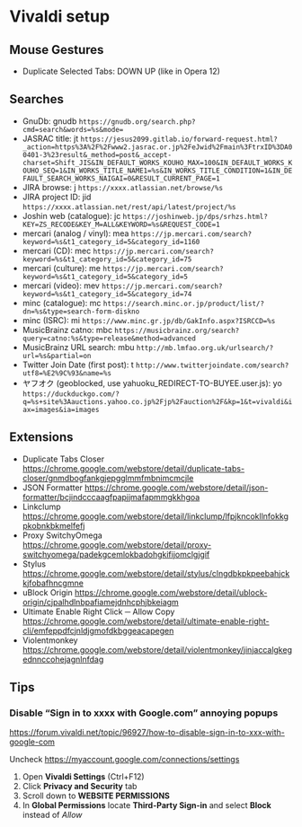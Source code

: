 Vivaldi setup
=============


Mouse Gestures
--------------

- Duplicate Selected Tabs: DOWN UP (like in Opera 12)


Searches
--------

- GnuDb: gnudb `https://gnudb.org/search.php?cmd=search&words=%s&mode=`
- JASRAC title: jt `https://jesus2099.gitlab.io/forward-request.html?_action=https%3A%2F%2Fwww2.jasrac.or.jp%2FeJwid%2Fmain%3FtrxID%3DA00401-3%23result&_method=post&_accept-charset=Shift_JIS&IN_DEFAULT_WORKS_KOUHO_MAX=100&IN_DEFAULT_WORKS_KOUHO_SEQ=1&IN_WORKS_TITLE_NAME1=%s&IN_WORKS_TITLE_CONDITION=1&IN_DEFAULT_SEARCH_WORKS_NAIGAI=0&RESULT_CURRENT_PAGE=1`
- JIRA browse: j `https://xxxx.atlassian.net/browse/%s`
- JIRA project ID: jid `https://xxxx.atlassian.net/rest/api/latest/project/%s`
- Joshin web (catalogue): jc `https://joshinweb.jp/dps/srhzs.html?KEY=ZS_RECODE&KEY_M=ALL&KEYWORD=%s&REQUEST_CODE=1`
- mercari (analog / vinyl): mea `https://jp.mercari.com/search?keyword=%s&t1_category_id=5&category_id=1160`
- mercari (CD): mec `https://jp.mercari.com/search?keyword=%s&t1_category_id=5&category_id=75`
- mercari (culture): me `https://jp.mercari.com/search?keyword=%s&t1_category_id=5&category_id=5`
- mercari (video): mev `https://jp.mercari.com/search?keyword=%s&t1_category_id=5&category_id=74`
- minc (catalogue): mc `https://search.minc.or.jp/product/list/?dn=%s&type=search-form-diskno`
- minc (ISRC): mi `https://www.minc.gr.jp/db/GakInfo.aspx?ISRCCD=%s`
- MusicBrainz catno: mbc `https://musicbrainz.org/search?query=catno:%s&type=release&method=advanced`
- MusicBrainz URL search: mbu `http://mb.lmfao.org.uk/urlsearch/?url=%s&partial=on`
- Twitter Join Date (first post): t `http://www.twitterjoindate.com/search?utf8=%E2%9C%93&name=%s`
- ヤフオク (geoblocked, use yahuoku_REDIRECT-TO-BUYEE.user.js): yo `https://duckduckgo.com/?q=%s+site%3Aauctions.yahoo.co.jp%2Fjp%2Fauction%2F&kp=1&t=vivaldi&iax=images&ia=images`


Extensions
----------

- Duplicate Tabs Closer https://chrome.google.com/webstore/detail/duplicate-tabs-closer/gnmdbogfankgjepgglmmfmbnimcmcjle
- JSON Formatter https://chrome.google.com/webstore/detail/json-formatter/bcjindcccaagfpapjjmafapmmgkkhgoa
- Linkclump https://chrome.google.com/webstore/detail/linkclump/lfpjkncokllnfokkgpkobnkbkmelfefj
- Proxy SwitchyOmega https://chrome.google.com/webstore/detail/proxy-switchyomega/padekgcemlokbadohgkifijomclgjgif
- Stylus https://chrome.google.com/webstore/detail/stylus/clngdbkpkpeebahjckkjfobafhncgmne
- uBlock Origin https://chrome.google.com/webstore/detail/ublock-origin/cjpalhdlnbpafiamejdnhcphjbkeiagm
- Ultimate Enable Right Click ─ Allow Copy https://chrome.google.com/webstore/detail/ultimate-enable-right-cli/emfeppdfcjnldjgmofdkbggeacapegen
- Violentmonkey https://chrome.google.com/webstore/detail/violentmonkey/jinjaccalgkegednnccohejagnlnfdag


Tips
----

### Disable “Sign in to xxxx with Google.com” annoying popups ###

https://forum.vivaldi.net/topic/96927/how-to-disable-sign-in-to-xxx-with-google-com

Uncheck https://myaccount.google.com/connections/settings

1. Open **Vivaldi Settings** (Ctrl+F12)
2. Click **Privacy and Security** tab
3. Scroll down to **WEBSITE PERMISSIONS**
4. In **Global Permissions** locate **Third-Party Sign-in** and select **Block** instead of *Allow*
